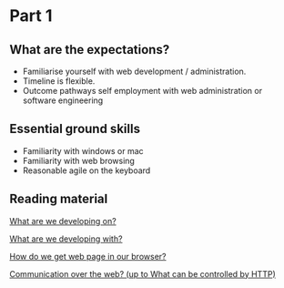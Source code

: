 # Part 1

## What are the expectations?
- Familiarise yourself with web development / administration.  
- Timeline is flexible.  
- Outcome pathways self employment with web administration or software engineering

## Essential ground skills
- Familiarity with windows or mac
- Familiarity with web browsing
- Reasonable agile on the keyboard 

## Reading material
[What are we developing on?](https://developer.mozilla.org/en-US/docs/Glossary/World_Wide_Web)

[What are we developing with?](https://blog.hubspot.com/marketing/web-design-html-css-javascript)

[How do we get web page in our browser?](https://kinsta.com/knowledgebase/what-is-a-nameserver/)

[Communication over the web? (up to What can be controlled by HTTP)](https://developer.mozilla.org/en-US/docs/Web/HTTP/Overview)

